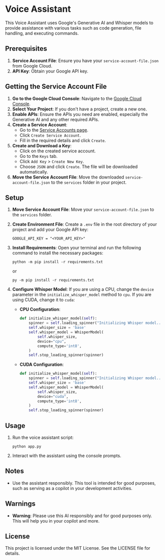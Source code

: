 # Voice Assistant

This Voice Assistant uses Google's Generative AI and Whisper models to provide assistance with various tasks such as code generation, file handling, and executing commands. 

## Prerequisites

1. **Service Account File**: Ensure you have your `service-account-file.json` from Google Cloud.
2. **API Key**: Obtain your Google API key.

## Getting the Service Account File

1. **Go to the Google Cloud Console**: Navigate to the [Google Cloud Console](https://console.cloud.google.com/).
2. **Select Your Project**: If you don't have a project, create a new one.
3. **Enable APIs**: Ensure the APIs you need are enabled, especially the Generative AI and any other required APIs.
4. **Create a Service Account**:
    - Go to the [Service Accounts page](https://console.cloud.google.com/iam-admin/serviceaccounts).
    - Click `Create Service Account`.
    - Fill in the required details and click `Create`.
5. **Create and Download a Key**:
    - Click on the created service account.
    - Go to the `Keys` tab.
    - Click `Add Key` > `Create New Key`.
    - Choose `JSON` and click `Create`. The file will be downloaded automatically.
6. **Move the Service Account File**: Move the downloaded `service-account-file.json` to the `services` folder in your project.

## Setup

1. **Move Service Account File**: Move your `service-account-file.json` to the `services` folder.
2. **Create Environment File**: Create a `.env` file in the root directory of your project and add your Google API key:
    ```
    GOOGLE_API_KEY = "<YOUR_API_KEY>"
    ```
3. **Install Requirements**: Open your terminal and run the following command to install the necessary packages:
    ```
    python -m pip install -r requirements.txt
    ```
    or
    ```
    py -m pip install -r requirements.txt
    ```

4. **Configure Whisper Model**: If you are using a CPU, change the `device` parameter in the `initialize_whisper_model` method to `cpu`. If you are using CUDA, change it to `cuda`:

    - **CPU Configuration**:
        ```python
        def initialize_whisper_model(self):
            spinner = self.loading_spinner("Initializing Whisper model...")
            self.whisper_size = 'base'
            self.whisper_model = WhisperModel(
                self.whisper_size,
                device="cpu",
                compute_type='int8',
            )
            self.stop_loading_spinner(spinner)
        ```
    - **CUDA Configuration**:
        ```python
        def initialize_whisper_model(self):
            spinner = self.loading_spinner("Initializing Whisper model...")
            self.whisper_size = 'base'
            self.whisper_model = WhisperModel(
                self.whisper_size,
                device="cuda",
                compute_type='int8',
            )
            self.stop_loading_spinner(spinner)
        ```

## Usage

1. Run the voice assistant script:
    ```
    python app.py
    ```

2. Interact with the assistant using the console prompts.

## Notes

- Use the assistant responsibly. This tool is intended for good purposes, such as serving as a copilot in your development activities.

## Warnings

- **Warning**: Please use this AI responsibly and for good purposes only. This will help you in your copilot and more.

## License

This project is licensed under the MIT License. See the LICENSE file for details.

